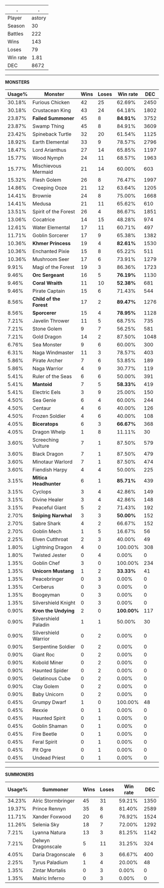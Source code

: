 .|.
|-|-
Player|astory
Season|30
Battles|222
Wins|143
Loses|79
Win rate|1.81
DEC|8672

---
**MONSTERS**

Usage%|Monster|Wins|Loses|Win rate|DEC|
-|-|-|-|-|-|
30.18%|Furious Chicken|42|25|62.69%|2450|
30.18%|Crustacean King|43|24|64.18%|1802|
23.87%|**Failed Summoner**|45|8|**84.91%**|3752|
23.87%|Swamp Thing|45|8|84.91%|3609|
23.42%|Spineback Turtle|32|20|61.54%|1125|
18.92%|Earth Elemental|33|9|78.57%|2796|
18.47%|Lord Arianthus|27|14|65.85%|1197|
15.77%|Wood Nymph|24|11|68.57%|1963|
15.77%|Mischievous Mermaid|21|14|60.00%|603|
15.32%|Flesh Golem|26|8|76.47%|1997|
14.86%|Creeping Ooze|21|12|63.64%|1205|
14.41%|Brownie|24|8|75.00%|1668|
14.41%|Medusa|21|11|65.62%|610|
13.51%|Spirit of the Forest|26|4|86.67%|1851|
13.06%|Cocatrice|14|15|48.28%|974|
12.61%|Water Elemental|17|11|60.71%|497|
11.71%|Goblin Sorcerer|17|9|65.38%|1382|
10.36%|**Khmer Princess**|19|4|**82.61%**|1530|
10.36%|Enchanted Pixie|15|8|65.22%|511|
10.36%|Mushroom Seer|17|6|73.91%|1279|
9.91%|Magi of the Forest|19|3|86.36%|1723|
9.46%|**Orc Sergeant**|16|5|**76.19%**|1130|
9.46%|**Coral Wraith**|11|10|**52.38%**|681|
9.46%|Pirate Captain|15|6|71.43%|544|
8.56%|**Child of the Forest**|17|2|**89.47%**|1276|
8.56%|**Sporcerer**|15|4|**78.95%**|1128|
7.21%|Javelin Thrower|11|5|68.75%|735|
7.21%|Stone Golem|9|7|56.25%|581|
7.21%|Gold Dragon|14|2|87.50%|1048|
6.76%|Sea Monster|9|6|60.00%|300|
6.31%|Naga Windmaster|11|3|78.57%|403|
5.86%|Pirate Archer|7|6|53.85%|189|
5.86%|Naga Warrior|4|9|30.77%|119|
5.41%|Ruler of the Seas|6|6|50.00%|391|
5.41%|**Mantoid**|7|5|**58.33%**|419|
5.41%|Electric Eels|3|9|25.00%|150|
4.50%|Sea Genie|6|4|60.00%|244|
4.50%|Centaur|4|6|40.00%|126|
4.50%|Frozen Soldier|4|6|40.00%|108|
4.05%|**Biceratops**|6|3|**66.67%**|368|
4.05%|Dragon Whelp|1|8|11.11%|30|
3.60%|Screeching Vulture|7|1|87.50%|579|
3.60%|Black Dragon|7|1|87.50%|479|
3.60%|Minotaur Warlord|7|1|87.50%|474|
3.60%|Fiendish Harpy|4|4|50.00%|225|
3.15%|**Mitica Headhunter**|6|1|**85.71%**|439|
3.15%|Cyclops|3|4|42.86%|149|
3.15%|Divine Healer|3|4|42.86%|148|
3.15%|Peaceful Giant|5|2|71.43%|192|
2.70%|**Sniping Narwhal**|3|3|**50.00%**|152|
2.70%|Sabre Shark|4|2|66.67%|152|
2.70%|Goblin Mech|1|5|16.67%|56|
2.25%|Elven Cutthroat|2|3|40.00%|49|
1.80%|Lightning Dragon|4|0|100.00%|308|
1.80%|Twisted Jester|0|4|0.00%|0|
1.35%|Goblin Chef|3|0|100.00%|234|
1.35%|**Unicorn Mustang**|1|2|**33.33%**|41|
1.35%|Peacebringer|0|3|0.00%|0|
1.35%|Cerberus|0|3|0.00%|0|
1.35%|Boogeyman|0|3|0.00%|0|
1.35%|Silvershield Knight|0|3|0.00%|0|
0.90%|**Kron the Undying**|2|0|**100.00%**|117|
0.90%|Silvershield Paladin|1|1|50.00%|30|
0.90%|Silvershield Warrior|0|2|0.00%|0|
0.90%|Serpentine Soldier|0|2|0.00%|0|
0.90%|Giant Roc|0|2|0.00%|0|
0.90%|Kobold Miner|0|2|0.00%|0|
0.90%|Haunted Spider|0|2|0.00%|0|
0.90%|Gelatinous Cube|0|2|0.00%|0|
0.90%|Clay Golem|0|2|0.00%|0|
0.90%|Baby Unicorn|0|2|0.00%|0|
0.45%|Grumpy Dwarf|1|0|100.00%|48|
0.45%|Rexxie|0|1|0.00%|0|
0.45%|Haunted Spirit|0|1|0.00%|0|
0.45%|Goblin Shaman|0|1|0.00%|0|
0.45%|Fire Beetle|0|1|0.00%|0|
0.45%|Feral Spirit|0|1|0.00%|0|
0.45%|Pit Ogre|0|1|0.00%|0|
0.45%|Undead Priest|0|1|0.00%|0|

---
**SUMMONERS**

Usage%|Summoner|Wins|Loses|Win rate|DEC|
-|-|-|-|-|-|
34.23%|Alric Stormbringer|45|31|59.21%|1350|
19.37%|Prince Rennyn|35|8|81.40%|2589|
11.71%|Xander Foxwood|20|6|76.92%|1524|
11.26%|Selenia Sky|18|7|72.00%|1292|
7.21%|Lyanna Natura|13|3|81.25%|1142|
7.21%|Delwyn Dragonscale|5|11|31.25%|324|
4.05%|Daria Dragonscale|6|3|66.67%|400|
2.25%|Tyrus Paladium|1|4|20.00%|48|
1.35%|Zintar Mortalis|0|3|0.00%|0|
1.35%|Malric Inferno|0|3|0.00%|0|
